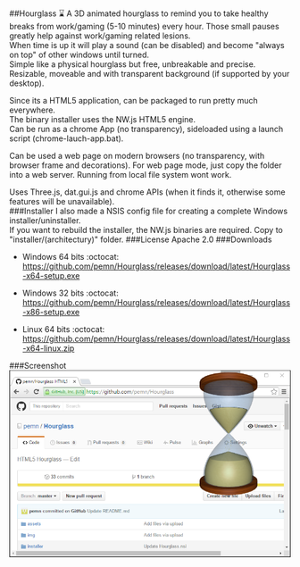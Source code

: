 ##Hourglass :hourglass:
A 3D animated hourglass to remind you to take healthy breaks from work/gaming (5-10 minutes) every hour. Those small pauses greatly help against work/gaming related lesions.  
When time is up it will play a sound (can be disabled) and become "always on top" of other windows until turned.  
Simple like a physical hourglass but free, unbreakable and precise.  
Resizable, moveable and with transparent background (if supported by your desktop).  
  
Since its a HTML5 application, can be packaged to run pretty much everywhere.  
The binary installer uses the NW.js HTML5 engine.  
Can be run as a chrome App (no transparency), sideloaded using a launch script (chrome-lauch-app.bat).  
  
Can be used a web page on modern browsers (no transparency, with browser frame and decorations). For web page mode, just copy the folder into a web server. Running from local file system wont work.  
  
Uses Three.js, dat.gui.js and chrome APIs (when it finds it, otherwise some features will be unavailable).  
###Installer
I also made a NSIS config file for creating a complete Windows installer/uninstaller.  
If you want to rebuild the installer, the NW.js binaries are required. Copy to "installer/(architectury)" folder.
###License
Apache 2.0
###Downloads
- Windows 64 bits :octocat:  
https://github.com/pemn/Hourglass/releases/download/latest/Hourglass-x64-setup.exe

- Windows 32 bits :octocat:  
https://github.com/pemn/Hourglass/releases/download/latest/Hourglass-x86-setup.exe

- Linux 64 bits :octocat:  
https://github.com/pemn/Hourglass/releases/download/latest/Hourglass-x64-linux.zip

###Screenshot
![screenshot](https://github.com/pemn/Hourglass/blob/master/assets/screenshot.png)
